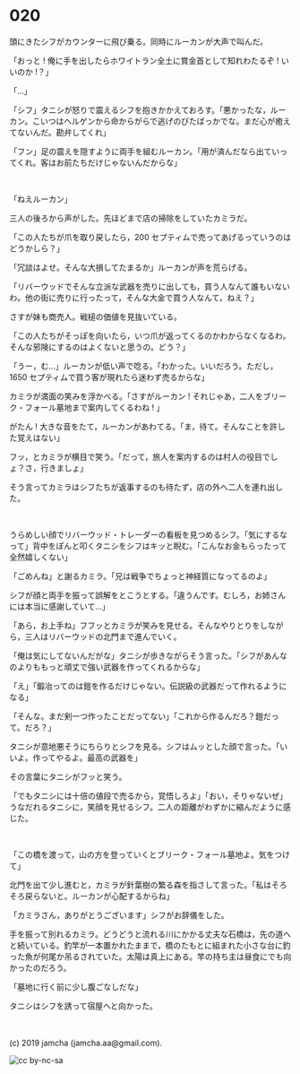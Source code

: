 

# 020

頭にきたシフがカウンターに飛び乗る。同時にルーカンが大声で叫んだ。

「おっと ! 俺に手を出したらホワイトラン全土に賞金首として知れわたるぞ ! いいのか !？」

「…」

「シフ」タニシが怒りで震えるシフを抱きかかえておろす。「悪かったな，ルーカン。こいつはヘルゲンから命からがらで逃げのびたばっかでな。まだ心が癒えてないんだ。勘弁してくれ」

「フン」足の震えを隠すように両手を組むルーカン。「用が済んだなら出ていってくれ。客はお前たちだけじゃないんだからな」

<br>

「ねえルーカン」

三人の後ろから声がした。先ほどまで店の掃除をしていたカミラだ。

「この人たちが爪を取り戻したら，200 セプティムで売ってあげるっていうのはどうかしら？」

「冗談はよせ。そんな大損してたまるか」ルーカンが声を荒らげる。

「リバーウッドでそんな立派な武器を売りに出しても，買う人なんて誰もいないわ。他の街に売りに行ったって，そんな大金で買う人なんて，ねえ？」

さすが妹も商売人。戦槌の価値を見抜いている。

「この人たちがそっぽを向いたら，いつ爪が返ってくるのかわからなくなるわ。そんな邪険にするのはよくないと思うの。どう？」

「うー，む…」ルーカンが低い声で唸る。「わかった。いいだろう。ただし，1650 セプティムで買う客が現れたら迷わず売るからな」

カミラが満面の笑みを浮かべる。「さすがルーカン ! それじゃあ，二人をブリーク・フォール墓地まで案内してくるわね ! 」

がたん ! 大きな音をたて，ルーカンがあわてる。「ま，待て。そんなことを許した覚えはない」

フッ，とカミラが横目で笑う。「だって，旅人を案内するのは村人の役目でしょ？さ，行きましょ」

そう言ってカミラはシフたちが返事するのも待たず，店の外へ二人を連れ出した。

<br>

うらめしい顔でリバーウッド・トレーダーの看板を見つめるシフ。「気にするなって」背中をぽんと叩くタニシをシフはキッと睨む。「こんなお金もらったって全然嬉しくない」

「ごめんね」と謝るカミラ。「兄は戦争でちょっと神経質になってるのよ」

シフが顔と両手を振って誤解をとこうとする。「違うんです。むしろ，お姉さんには本当に感謝していて…」

「あら，お上手ね」フフッとカミラが笑みを見せる。そんなやりとりをしながら，三人はリバーウッドの北門まで進んでいく。

「俺は気にしてないんだがな」タニシが歩きながらそう言った。「シフがあんなのよりももっと頑丈で強い武器を作ってくれるからな」

「え」「鍛冶ってのは鎧を作るだけじゃない。伝説級の武器だって作れるようになる」

「そんな。まだ剣一つ作ったことだってない」「これから作るんだろ？鎧だって。だろ？」

タニシが意地悪そうにちらりとシフを見る。シフはムッとした顔で言った。「いいよ。作ってやるよ。最高の武器を」

その言葉にタニシがフッと笑う。

「でもタニシには十倍の値段で売るから，覚悟しろよ」「おい，そりゃないぜ」うなだれるタニシに，笑顔を見せるシフ。二人の距離がわずかに縮んだように感じた。

<br>

「この橋を渡って，山の方を登っていくとブリーク・フォール墓地よ。気をつけて」

北門を出て少し進むと，カミラが針葉樹の繁る森を指さして言った。「私はそろそろ戻らないと。ルーカンが心配するからね」

「カミラさん，ありがとうございます」シフがお辞儀をした。

手を振って別れるカミラ。どうどうと流れる川にかかる丈夫な石橋は，先の道へと続いている。釣竿が一本置かれたままで，橋のたもとに組まれた小さな台に釣った魚が何尾か吊るされていた。太陽は真上にある。竿の持ち主は昼食にでも向かったのだろう。

「墓地に行く前に少し腹ごなしだな」

タニシはシフを誘って宿屋へと向かった。

<br>
<br>
(c) 2019 jamcha (jamcha.aa@gmail.com).

![cc by-nc-sa](https://i.creativecommons.org/l/by-nc-sa/4.0/88x31.png)

